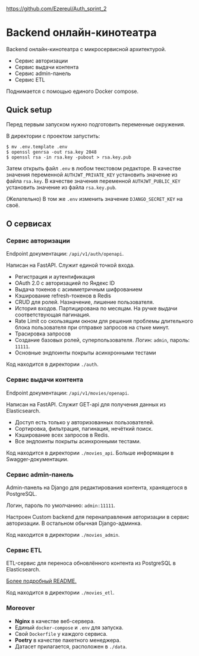 https://github.com/Ezereul/Auth_sprint_2

# Backend онлайн-кинотеатра

Backend онлайн-кинотеатра с микросервисной архитектурой.

- Сервис авторизации
- Сервис выдачи контента
- Сервис admin-панель
- Сервис ETL

Поднимается с помощью единого Docker compose.

## Quick setup

Перед первым запуском нужно подготовить переменные окружения.

В директории с проектом запустить:

```shell
$ mv .env.template .env
$ openssl genrsa -out rsa.key 2048
$ openssl rsa -in rsa.key -pubout > rsa.key.pub
```
Затем открыть файл `.env` в любом текстовом редакторе. 
В качестве значения переменной `AUTHJWT_PRIVATE_KEY` установить значение из файла `rsa.key`.
В качестве значения переменной `AUTHJWT_PUBLIC_KEY` установить значение из файла `rsa.key.pub`.

(Желательно) В том же `.env` изменить значение `DJANGO_SECRET_KEY` на своё. 

## О сервисах

### Сервис авторизации

Endpoint документации: `/api/v1/auth/openapi`.

Написан на FastAPI. Служит единой точкой входа.

- Регистрация и аутентификация
- OAuth 2.0 с авторизацией по Яндекс ID
- Выдача токенов с асимметричным шифрованием
- Кэширование refresh-токенов в Redis
- CRUD для ролей. Назначение, лишение пользователя.
- История входов. Партицирована по месяцам. На ручке выдачи соответствующая пагинация.
- Rate Limit со скользящим окном для решения проблемы длительного блока пользователя при отправке запросов на стыке минут.
- Трасировка запросов
- Создание базовых ролей, суперпользователя. Логин: `admin`, пароль: `11111`.
- Основные эндпоинты покрыты асинхронными тестами 

Код находится в директории `./auth`.


### Сервис выдачи контента

Endpoint документации: `/api/v1/movies/openapi`.

Написан на FastAPI. Служит GET-api для получения данных из Elasticsearch.

- Доступ есть только у авторизованных пользователей.
- Сортировка, фильтрация, пагинация, нечёткий поиск.
- Кэширование всех запросов в Redis.
- Все эндпоинты покрыты асинхронными тестами.

Код находится в директории `./movies_api`. Больше информации в Swagger-документации.


### Сервис admin-панель

Admin-панель на Django для редактирования контента, хранящегося в PostgreSQL.

Логин, пароль по умолчанию: `admin:11111`.

Настроен Custom backend для перенаправления авторизации в сервис авторизации. В остальном обычная Django-админка.

Код находится в директории `./movies_admin`.


### Сервис ETL

ETL-сервис для переноса обновлённого контента из PostgreSQL в Elasticsearch.

[Более подробный README.](movies_etl/README.md)

Код находится в директории `./movies_etl`.

### Moreover

- __Nginx__ в качестве веб-сервера.
- Единый `docker-compose` и `.env` для запуска.
- Свой `Dockerfile` у каждого сервиса.
- __Poetry__ в качестве пакетного менеджера.
- Датасет прилагается, расположен в `./data`.

